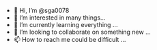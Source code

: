 - 👋 Hi, I’m @sga0078
- 👀 I’m interested in many things...
- 🌱 I’m currently learning everything ...
- 💞️ I’m looking to collaborate on something new ...
- 📫 How to reach me could be difficult ...

<!---
sga0078/sga0078 is a ✨ special ✨ repository because its `README.md` (this file) appears on your GitHub profile.
You can click the Preview link to take a look at your changes.
--->
